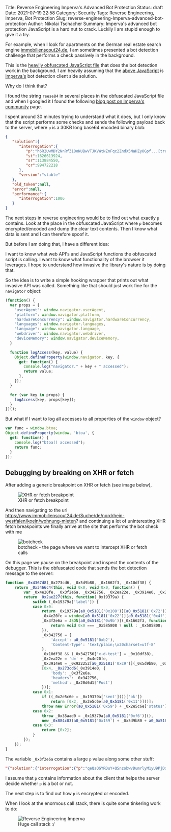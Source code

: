 Title: Reverse Engineering Imperva's Advanced Bot Protection
Status: draft
Date: 2021-07-19 22:58
Category: Security
Tags: Reverse Engineering, Imperva, Bot Protection
Slug: reverse-engineering-Imperva-advanced-bot-protection
Author: Nikolai Tschacher
Summary: Imperva's advanced bot protection JavaScript is a hard nut to crack. Luckily I am stupid enough to give it a try.

For example, when I look for apartments on the German real estate search engine [immobilienscout24.de](https://www.immobilienscout24.de/), I am sometimes presented a bot detection challenge that performs a check passively in the background.

This is the [heavily obfuscated JavaScript file]({filename}/data/imperva.js) that does the bot detection work in the background. I am heavily assuming that the [above JavaScript]({filename}/data/imperva.js) is [Imperva's](https://www.imperva.com/products/advanced-bot-protection-management/) bot detection client side solution.

Why do I think that?

I found the string `reese84` in several places in the obfuscated JavaScript file and when I googled it I found the following [blog post on Imperva's community](https://community.imperva.com/communities/community-home/digestviewer/viewthread?GroupId=49&MessageKey=a36d2983-770a-4419-8980-1cd834b91bcf&CommunityKey=39c6092a-d67a-4bc2-8134-bfbb25fc43af&tab=digestviewer) page.

I spent around 30 minutes trying to understand what it does, but I only know that the script performs some checks and sends the following payload back to the server, where `p` is a 30KB long base64 encoded binary blob:

```json
{
   "solution":{
      "interrogation":{
         "p":"h6R2UwMDY2NnRfZ18oNUBwVTJKVWtNZnFqc2ZndX5NaHZyOGpf...[truncated]",
         "st":1626613924,
         "sr":113884550,
         "cr":994722218
      },
      "version":"stable"
   },
   "old_token":null,
   "error":null,
   "performance":{
      "interrogation":1006
   }
}
```

The next steps in reverse engineering would be to find out what exactly `p` contains. Look at the place in the obfuscated JavaScript where `p` becomes encrypted/encoded and dump the clear text contents. Then I know what data is sent and I can therefore spoof it.

But before I am doing that, I have a different idea:

I want to know what web API's and JavaScript functions the obfuscated script is calling. I want to know what functionality of the browser it leverages. I hope to understand how invasive the library's nature is by doing that.

So the idea is to write a simple hooking wrapper that prints out what invasive API was called. Something like that should just work fine for the `navigator` object:

```JavaScript
(function() {
  var props = {
    "userAgent": window.navigator.userAgent,
    "platform": window.navigator.platform,
    "hardwareConcurrency": window.navigator.hardwareConcurrency,
    "languages": window.navigator.languages,
    "language": window.navigator.language,
    "webdriver": window.navigator.webdriver,
    "deviceMemory": window.navigator.deviceMemory,
  }

  function logAccess(key, value) {
    Object.defineProperty(window.navigator, key, {
      get: function() {
        console.log("navigator." + key + " accessed");
        return value;
      },
    });
  }

  for (var key in props) {
    logAccess(key, props[key]);
  }
})();
```

But what if I want to log all accesses to all properties of the `window` object?

```JavaScript
var func = window.btoa;
Object.defineProperty(window, 'btoa', {
  get: function() {
    console.log("btoa() accessed");
    return func;
  }
});
```


## Debugging by breaking on XHR or fetch

After adding a generic breakpoint on XHR or fetch (see image below),

<figure>
  <img src="{static}/images/breakpoint.png" alt="XHR or fetch breakpoint" />
  <figcaption>XHR or fetch breakpoint</figcaption>
</figure>

And then navigating to the url https://www.immobilienscout24.de/Suche/de/nordrhein-westfalen/koeln/wohnung-mieten? and continuing a lot of uninteresting XHR fetch breakpoints we finally arrive at the site that performs the bot check with me

<figure>
  <img src="{static}/images/botcheck.png" alt="botcheck" />
  <figcaption>botcheck - the page where we want to intercept XHR or fetch calls</figcaption>
</figure>

On this page we pause on the breakpoint and inspect the contents of the debugger. This is the obfuscated code that sends the bot detection message to the server:

```JavaScript
function _0x4367d8(_0x273cd6, _0x5d9b80, _0x1662f3, _0x10df38) {
    return _0x3466c4(this, void 0x0, void 0x0, function() {
        var _0x4e20fe, _0x3f2e6a, _0x342756, _0x2ea22e, _0x3914e0, _0x2e5c6e, _0x35aad0;
        return _0x2ae227(this, function(_0x19379a) {
            switch (_0x19379a['label']) {
            case 0x0:
                return _0x19379a[a0_0x5181('0x108')][a0_0x5181('0x72')]([0x0, 0x2, , 0x3]),
                _0x4e20fe = window[a0_0x5181('0x22')][a0_0x5181('0x4f')],
                _0x3f2e6a = JSON[a0_0x5181('0x9b')](_0x1662f3, function(_0x779ed8, _0x585808) {
                    return void 0x0 === _0x585808 ? null : _0x585808;
                }),
                _0x342756 = {
                    'Accept': a0_0x5181('0xb2'),
                    'Content-Type': 'text/plain;\x20charset=utf-8'
                },
                _0x10df38 && (_0x342756['x-d-test'] = _0x10df38),
                _0x2ea22e = 'd=' + _0x4e20fe,
                _0x3914e0 = _0x922252[a0_0x5181('0xc9')](_0x5d9b80, _0x2ea22e),
                [0x4, _0x273cd6(_0x3914e0, {
                    'body': _0x3f2e6a,
                    'headers': _0x342756,
                    'method': _0x20d6d1['Post']
                })];
            case 0x1:
                if ((_0x2e5c6e = _0x19379a['sent']())['ok'])
                    return [0x2, _0x2e5c6e[a0_0x5181('0x11')]()];
                throw new Error(a0_0x5181('0x59') + _0x2e5c6e['status']);
            case 0x2:
                throw _0x35aad0 = _0x19379a[a0_0x5181('0xf6')](),
                new _0x884c03(a0_0x5181('0x159') + _0x5d9b80 + a0_0x5181('0xde') + _0x35aad0);
            case 0x3:
                return [0x2];
            }
        });
    });
}
```

The variable `_0x3f2e6a` contains a large `p`  value along some other stuff:

```json
"{"solution":{"interrogation":{"p":"qeQsQGYRDuY+QSnzobwvDumrlyM1yU9PjDxgTG6KWG7mr/8OIyu472f5w6vM6J1m/zPRRZ…"
```

I assume that `p` contains information about the client that helps the server decide whether `p` is a bot or not.

The next step is to find out how `p` is encrypted or encoded.

When I look at the enormous call stack, there is quite some tinkering work to do:

<figure>
  <img src="{static}/images/imperva.png" alt="Reverse Engineering Imperva" />
  <figcaption>Huge call stack :/</figcaption>
</figure>
